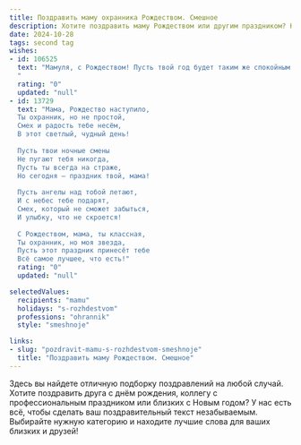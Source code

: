 ```yaml
---
title: Поздравить маму охранника Рождеством. Смешное
description: Хотите поздравить маму Рождеством или другим праздником? Наш ИИ создаст незабываемое поздравление, а вы обязательно выделитесь среди других.  
date: 2024-10-28
tags: second tag
wishes:
- id: 106525
  text: "Мамуля, с Рождеством! Пусть твой год будет таким же спокойным и защищенным, как объект, который ты охраняешь!  Надеюсь, Дед Мороз оставит тебе не только подарки, но и  хороший, крепкий сон —  ведь даже охранникам нужен отдых! 😉
  "
  rating: "0"
  updated: "null"
- id: 13729
  text: "Мама, Рождество наступило,
  Ты охранник, но не простой,
  Смех и радость тебе несём,
  В этот светлый, чудный день!
  
  Пусть твои ночные смены
  Не пугают тебя никогда,
  Пусть ты всегда на страже,
  Но сегодня – праздник твой, мама!
  
  Пусть ангелы над тобой летают,
  И с небес тебе подарят,
  Смех, который не сможет забыться,
  И улыбку, что не скроется!
  
  С Рождеством, мама, ты классная,
  Ты охранник, но моя звезда,
  Пусть этот праздник принесёт тебе
  Всё самое лучшее, что есть!"
  rating: "0"
  updated: "null"

selectedValues:
  recipients: "mamu"
  holidays: "s-rozhdestvom"
  professions: "ohrannik"
  style: "smeshnoje"

links:
- slug: "pozdravit-mamu-s-rozhdestvom-smeshnoje"
  title: "Поздравить маму Рождеством. Смешное"
---
```


Здесь вы найдете отличную подборку поздравлений на любой случай.
Хотите поздравить друга с днём рождения, коллегу с профессиональным праздником или близких с Новым годом? У нас есть всё, чтобы сделать ваш поздравительный текст незабываемым. Выбирайте нужную категорию и находите лучшие слова для ваших близких и друзей!
